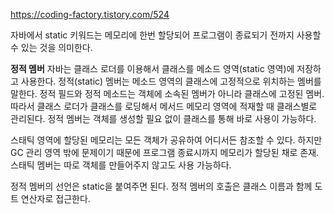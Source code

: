 https://coding-factory.tistory.com/524

자바에서 static 키워드는 메모리에 한번 할당되어 프로그램이 종료되기 전까지 사용할 수 있는 것을 의미한다. 

**정적 멤버**
자바는 클래스 로더를 이용해서 클래스를 메소드 영역(static 영역)에 저장하고 사용한다. 
정적(static) 멤버는 메소드 영역의 클래스에 고정적으로 위치하는 멤버를 말한다.
정적 필드와 정적 메소드는 객체에 소속된 멤버가 아니라 클래스에 고정된 멤버.
따라서 클래스 로더가 클래스를 로딩해서 메서드 메모리 영역에 적재할 때 클래스별로 관리된다.
정적 멤버는 객체를 생성할 필요 없이 클래스를 통해 바로 사용이 가능하다.

스태틱 영역에 할당된 메모리는 모든 객체가 공유하여 어디서든 참조할 수 있다. 
하지만 GC 관리 영역 밖에 문제이기 때문에 프로그램 종료시까지 메모리가 할당된 채로 존재. 
스태틱 멤버는 따로 객체를 만들어주지 않고도 사용 가능하다. 

정적 멤버의 선언은 static을 붙여주면 된다. 
정적 멤버의 호출은 클래스 이름과 함께 도트 연산자로 접근한다. 

